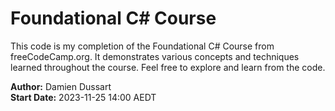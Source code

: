 # Foundational C# Course

This code is my completion of the Foundational C# Course from freeCodeCamp.org. It demonstrates various concepts and techniques learned throughout the course. Feel free to explore and learn from the code.

**Author:** Damien Dussart  
**Start Date:** 2023-11-25 14:00 AEDT
